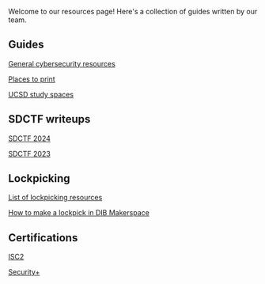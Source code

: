 Welcome to our resources page! Here's a collection of guides written by our team.

<div class="sections">

<section>

## Guides

[General cybersecurity resources](./todo.md)

[Places to print](./todo.md)

[UCSD study spaces](./todo.md)

</section>

<section>

## SDCTF writeups

[SDCTF 2024](./todo.md)

[SDCTF 2023](./todo.md)

</section>

<section>

## Lockpicking

[List of lockpicking resources](./todo.md)

[How to make a lockpick in DIB Makerspace](./todo.md)

</section>

<section>

## Certifications

[ISC2](./todo.md)

[Security+](./todo.md)

</section>

</div>
